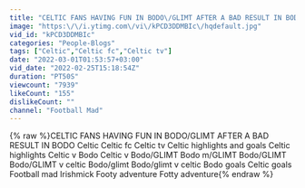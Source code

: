 ```yaml
---
title: "CELTIC FANS HAVING FUN IN BODO\/GLIMT AFTER A BAD RESULT IN BODO"
image: "https:\/\/i.ytimg.com\/vi\/kPCD3DDMBIc\/hqdefault.jpg"
vid_id: "kPCD3DDMBIc"
categories: "People-Blogs"
tags: ["Celtic","Celtic fc","Celtic tv"]
date: "2022-03-01T01:53:57+03:00"
vid_date: "2022-02-25T15:18:54Z"
duration: "PT50S"
viewcount: "7939"
likeCount: "155"
dislikeCount: ""
channel: "Football Mad"
---
```

{% raw %}CELTIC FANS HAVING FUN IN BODO/GLIMT AFTER A BAD RESULT IN BODO Celtic Celtic fc Celtic tv Celtic highlights and goals Celtic highlights Celtic v Bodo Celtic v Bodo/GLIMT Bodo m/GLIMT Bodo/GLIMT Bodo/GLIMT v celtic Bodo/glimt Bodo/glimt v celtic Bodo goals Celtic goals Football mad Irishmick Footy adventure Fotty adventure{% endraw %}
